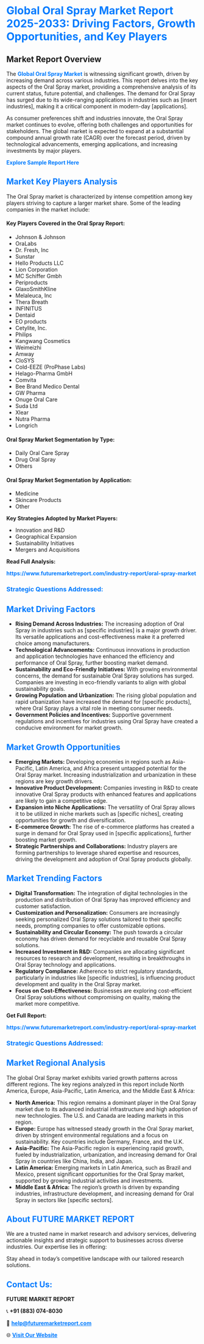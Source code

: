 <h1 style="color: #007BFF;">Global Oral Spray Market Report 2025-2033: Driving Factors, Growth Opportunities, and Key Players</h1>

<section id="overview">
<h2>Market Report Overview</h2>
<p>The <a href="https://www.futuremarketreport.com/industry-report/oral-spray-market" style="color: #007BFF; text-decoration: none;"><strong>Global Oral Spray Market</strong></a> is witnessing significant growth, driven by increasing demand across various industries. This report delves into the key aspects of the Oral Spray market, providing a comprehensive analysis of its current status, future potential, and challenges. The demand for Oral Spray has surged due to its wide-ranging applications in industries such as [insert industries], making it a critical component in modern-day [applications].</p>
<p>As consumer preferences shift and industries innovate, the Oral Spray market continues to evolve, offering both challenges and opportunities for stakeholders. The global market is expected to expand at a substantial compound annual growth rate (CAGR) over the forecast period, driven by technological advancements, emerging applications, and increasing investments by major players.</p>
</section>

<section id="overview">
<p><a href="https://www.futuremarketreport.com/request-sample/reportId=80245" style="color: #007BFF; text-decoration: none;"><strong>Explore Sample Report Here</strong></a></p>
</section>

<section id="key-players">
<h2 style="color: #007BFF;">Market Key Players Analysis</h2>
<p>The Oral Spray market is characterized by intense competition among key players striving to capture a larger market share. Some of the leading companies in the market include:</p>
<h4>Key Players Covered in the Oral Spray Report:</h4>
<ul><li>Johnson &amp; Johnson</li><li>OraLabs</li><li>Dr. Fresh, Inc</li><li>Sunstar</li><li>Hello Products LLC</li><li>Lion Corporation</li><li>MC Schiffer Gmbh</li><li>Periproducts</li><li>GlaxoSmithKline</li><li>Melaleuca, Inc</li><li>Thera Breath</li><li>INFINITUS</li><li>Dentaid</li><li>EO products</li><li>Cetylite, Inc.</li><li>Philips</li><li>Kangwang Cosmetics</li><li>Weimeizhi</li><li>Amway</li><li>CloSYS</li><li>Cold-EEZE (ProPhase Labs)</li><li>Helago-Pharma GmbH</li><li>Comvita</li><li>Bee Brand Medico Dental</li><li>GW Pharma</li><li>Onuge Oral Care</li><li>Suda Ltd</li><li>Xlear</li><li>Nutra Pharma</li><li>Longrich</li></ul>
<h4>Oral Spray Market Segmentation by Type:</h4>
<ul><li>Daily Oral Care Spray</li><li>Drug Oral Spray</li><li>Others</li></ul>

<h4>Oral Spray Market Segmentation by Application:</h4>
<ul><li>Medicine</li><li>Skincare Products</li><li>Other</li></ul>
<p><strong>Key Strategies Adopted by Market Players:</strong></p>
<ul>
<li>Innovation and R&D</li>
<li>Geographical Expansion</li>
<li>Sustainability Initiatives</li>
<li>Mergers and Acquisitions</li>
</ul>
</section>

<section>
<p><strong>Read Full Analysis: </strong></p><a href="https://www.futuremarketreport.com/industry-report/oral-spray-market" style="color: #007BFF; text-decoration: none;"><strong>https://www.futuremarketreport.com/industry-report/oral-spray-market</strong></a>
<h3 style="color: #007BFF;">Strategic Questions Addressed:</h3>
</section>

<section id="driving-factors">
<h2 style="color: #007BFF;">Market Driving Factors</h2>
<ul>
<li><strong>Rising Demand Across Industries:</strong> The increasing adoption of Oral Spray in industries such as [specific industries] is a major growth driver. Its versatile applications and cost-effectiveness make it a preferred choice among manufacturers.</li>
<li><strong>Technological Advancements:</strong> Continuous innovations in production and application technologies have enhanced the efficiency and performance of Oral Spray, further boosting market demand.</li>
<li><strong>Sustainability and Eco-Friendly Initiatives:</strong> With growing environmental concerns, the demand for sustainable Oral Spray solutions has surged. Companies are investing in eco-friendly variants to align with global sustainability goals.</li>
<li><strong>Growing Population and Urbanization:</strong> The rising global population and rapid urbanization have increased the demand for [specific products], where Oral Spray plays a vital role in meeting consumer needs.</li>
<li><strong>Government Policies and Incentives:</strong> Supportive government regulations and incentives for industries using Oral Spray have created a conducive environment for market growth.</li>
</ul>
</section>

<section id="growth-opportunities">
<h2 style="color: #007BFF;">Market Growth Opportunities</h2>
<ul>
<li><strong>Emerging Markets:</strong> Developing economies in regions such as Asia-Pacific, Latin America, and Africa present untapped potential for the Oral Spray market. Increasing industrialization and urbanization in these regions are key growth drivers.</li>
<li><strong>Innovative Product Development:</strong> Companies investing in R&D to create innovative Oral Spray products with enhanced features and applications are likely to gain a competitive edge.</li>
<li><strong>Expansion into Niche Applications:</strong> The versatility of Oral Spray allows it to be utilized in niche markets such as [specific niches], creating opportunities for growth and diversification.</li>
<li><strong>E-commerce Growth:</strong> The rise of e-commerce platforms has created a surge in demand for Oral Spray used in [specific applications], further boosting market growth.</li>
<li><strong>Strategic Partnerships and Collaborations:</strong> Industry players are forming partnerships to leverage shared expertise and resources, driving the development and adoption of Oral Spray products globally.</li>
</ul>
</section>

<section id="trending-factors">
<h2 style="color: #007BFF;">Market Trending Factors</h2>
<ul>
<li><strong>Digital Transformation:</strong> The integration of digital technologies in the production and distribution of Oral Spray has improved efficiency and customer satisfaction.</li>
<li><strong>Customization and Personalization:</strong> Consumers are increasingly seeking personalized Oral Spray solutions tailored to their specific needs, prompting companies to offer customizable options.</li>
<li><strong>Sustainability and Circular Economy:</strong> The push towards a circular economy has driven demand for recyclable and reusable Oral Spray solutions.</li>
<li><strong>Increased Investment in R&D:</strong> Companies are allocating significant resources to research and development, resulting in breakthroughs in Oral Spray technology and applications.</li>
<li><strong>Regulatory Compliance:</strong> Adherence to strict regulatory standards, particularly in industries like [specific industries], is influencing product development and quality in the Oral Spray market.</li>
<li><strong>Focus on Cost-Effectiveness:</strong> Businesses are exploring cost-efficient Oral Spray solutions without compromising on quality, making the market more competitive.</li>
</ul>
</section>

<section>
<p><strong>Get Full Report: </strong></p><a href="https://www.futuremarketreport.com/industry-report/oral-spray-market" style="color: #007BFF; text-decoration: none;"><strong>https://www.futuremarketreport.com/industry-report/oral-spray-market</strong></a>
<h3 style="color: #007BFF;">Strategic Questions Addressed:</h3>
</section>


<section id="regional-analysis">
<h2 style="color: #007BFF;">Market Regional Analysis</h2>
<p>The global Oral Spray market exhibits varied growth patterns across different regions. The key regions analyzed in this report include North America, Europe, Asia-Pacific, Latin America, and the Middle East & Africa:</p>
<ul>
<li><strong>North America:</strong> This region remains a dominant player in the Oral Spray market due to its advanced industrial infrastructure and high adoption of new technologies. The U.S. and Canada are leading markets in this region.</li>
<li><strong>Europe:</strong> Europe has witnessed steady growth in the Oral Spray market, driven by stringent environmental regulations and a focus on sustainability. Key countries include Germany, France, and the U.K.</li>
<li><strong>Asia-Pacific:</strong> The Asia-Pacific region is experiencing rapid growth, fueled by industrialization, urbanization, and increasing demand for Oral Spray in countries like China, India, and Japan.</li>
<li><strong>Latin America:</strong> Emerging markets in Latin America, such as Brazil and Mexico, present significant opportunities for the Oral Spray market, supported by growing industrial activities and investments.</li>
<li><strong>Middle East & Africa:</strong> The region’s growth is driven by expanding industries, infrastructure development, and increasing demand for Oral Spray in sectors like [specific sectors].</li>
</ul>
</section>

<footer>
<h2 style="color: #007BFF;">About FUTURE MARKET REPORT</h2>
<p>We are a trusted name in market research and advisory services, delivering actionable insights and strategic support to businesses across diverse industries. Our expertise lies in offering:</p>

<p>Stay ahead in today’s competitive landscape with our tailored research solutions.</p>

<h2 style="color: #007BFF;">Contact Us:</h2>
<p><strong>FUTURE MARKET REPORT</strong></p>
<p>📞 <strong>+91 (883) 074-8030</strong></p>
<p>📧 <strong><a href="mailto:help@futuremarketreport.com" style="color: #007BFF;">help@futuremarketreport.com</a></strong></p>
<p>🌐 <strong><a href="https://www.futuremarketreport.com/" style="color: #007BFF;">Visit Our Website</a></strong></p>
</footer>